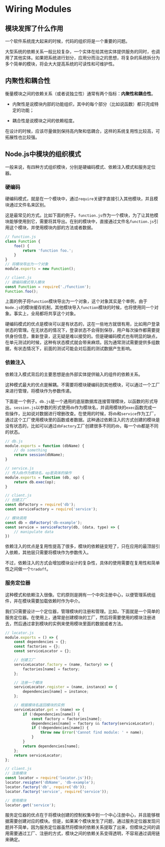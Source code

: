 # Wiring Modules

## 模块发挥了什么作用

一个软件系统庞大起来的时候，代码的组织将是一个重要的问题。

大型系统的依赖关系一般比较复杂，一个实体在给其他实体提供服务的同时，也调用了其他实体。如果把系统进行划分，应用分而治之的思想，将复杂的系统拆分为多个简单的模块，将会大大提高系统的可读性和可维护性。

## 内聚性和耦合性

衡量模块之间的依赖关系（或者说独立性）通常有两个指标：**内聚性和耦合性**。

- 内聚性是说模块内部的功能组织，其中的每个部分（比如说函数）都只完成特定的功能；

- 耦合性是说模块之间的依赖程度。

在设计的时候，应该尽量做到保持高内聚和低耦合，这样的系统复用性比较高，可拓展性也比较强。

## Node.js中模块的组织模式

一般来说，有四种方式组织模块，分别是硬编码模式、依赖注入模式和服务定位器。

### 硬编码

硬编码模式，就是在一个模块中，通过`require`关键字直接引入其他模块，并且模块通过文件名来区别。

这是最常见的方式。比如下面的例子。`function.js`作为一个模块，为了让其他模块能够使用到它，需要将其导出。在别的模块中，直接通过文件名`function.js`引用这个模块，并使用模块内部的方法或者数据。

```javascript
// function.js
class Function {
    foo() {
        return 'function foo.';
    }
}
// 将模块导出为一个对象
module.exports = new Function();

// client.js
// 硬编码模式导入模块
const Function = require('./function');
Function.foo();
```

上面的例子将`function`模块导出为一个对象，这个对象其实是个单例，由于`Node.js`的模块缓存机制，其他模块导入`function`模块的时候，也将使用同一个对象。事实上，全局都将共享这个对象。

硬编码模式的优点是模块可以是有状态的，这在一些地方就很有用，比如用户登录状态的管理。在无状态的情况下，登录状态不会得到保存，用户每次操作都需要提供身份信息，重新登录，这无疑是难以接受的。但是硬编码模式也有明显的缺点，在单元测试的时候，这种有状态模式就会带来麻烦。因为通常测试需要提供多组数据，有状态情况下，前面的测试可能会对后面的测试数据产生影响。

### 依赖注入

依赖注入模式背后的主要思想是由外部实体提供输入的组件的依赖关系。

这种模式最大的优点是解耦。不需要将模块硬编码到其他模块，可以通过一个工厂来进行管理，将模块作为参数传递。

下面是一个例子。`db.js`是一个通用的底层数据库连接管理模块，以函数的形式导出。`session.js`以参数的形式使用`db`作为模块名，并调用模块的`exec`函数完成一些操作，比如说对数据进行增删改查。在使用的时候，将`db`和`service`作为工厂，通过这个工厂使用模块里的函数或者数据。这种通过依赖注入的方式创建的模块是没有状态的，比如可以通过`dbFactory`工厂创建很多不同的`db`，每一个`db`都是不同的状态。

```javascript
// db.js
module.exports = function (dbName) {
    // do something
    return session(dbName);
}

// service.js
// 传入db作为模块名，op是具体的操作
module.exports = function (db, op) {
    return db.exec(op);
}

// client.js
// 创建工厂
const dbFactory = require('db');
const serviceFactory = require('service');

// 模块调用
const db = dbFactory('db-example');
const service = serviceFactory(db, (data, type) => {
    // manipulate data
})
```

依赖注入的优点是复用性提高了很多，模块的依赖链变短了，只在应用的最顶层引入依赖，其他层只需要将模块作为参数传入。

不过，依赖注入的方式会增加模块设计的复杂性，具体的使用需要在复用性和简单性之间做一个`tradoff`。

### 服务定位器

这种模式和依赖注入很像。它的原则是拥有一个中央注册中心，以便管理系统组件，并在模块需要加载依赖时作为中介。

我们只需要设计一个定位器，管理模块的注册和管理。比如，下面就是一个简单的服务定位器。在使用上，通常是创建模块的工厂，然后将需要使用的模块注册进去，然后通过拿到模块的实例来使用模块里面的数据或者方法。

```javascript
// locator.js
module.exports = () => {
    const dependencies = {};
    const factories = {};
    const serviceLocator = {};

    // 创建工厂
    serviceLocator.factory = (name, factory) => {
        factories[name] = factory;
    };

    // 注册一个模块
    serviceLocator.register = (name, instance) => {
        dependencies[name] = instance;
    };

    // 根据模块名返回模块的实例
    serviceLocator.get = (name) => {
        if (!dependencies[name]) {
            const factory = factories[name];
            dependencies[name] = factory && factory(serviceLocator);
            if (!dependencies[name]) {
                throw new Error('Cannot find module: ' + name);
            }
        }
        return dependencies[name];
    };
    return serviceLocator;
};

// client.js
// 注册模块
const locator = require('locator.js')();
locator.resigter('dbName', 'db-example');
locator.factory('db', require('db'));
locator.factory('service', require('service'));

// 使用模块
locator.get('service');
```

服务定位器的优点在于将模块创建的控制权集中到一个中心注册中心，并且能够根据需要创建对应的模块。但是，如果某个模块发生了问题，通过服务定位器发现问题并不简单，因为服务定位器虽然将模块的依赖关系提取了出来，但模块之间的调用需要通过工厂、注册的方式，模块之间的依赖关系变得透明，不容易通过调用链来确定。